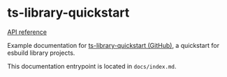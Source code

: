 # ts-library-quickstart

[API reference](api)

Example documentation for [ts-library-quickstart (GitHub)](https://github.com/gyng/ts-library-quickstart), a quickstart for esbuild library projects.

This documentation entrypoint is located in `docs/index.md`.
